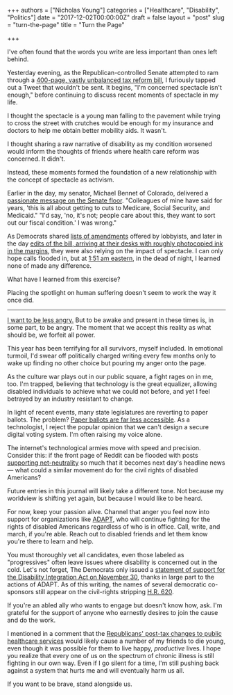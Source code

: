 +++
authors = ["Nicholas Young"]
categories = ["Healthcare", "Disability", "Politics"]
date = "2017-12-02T00:00:00Z"
draft = false
layout = "post"
slug = "turn-the-page"
title = "Turn the Page"

+++

I've often found that the words you write are less important than ones left
behind.

Yesterday evening, as the Republican-controlled Senate attempted to ram through
a [400-page, vastly unbalanced tax reform bill][bill], I furiously tapped out
a Tweet that wouldn't be sent. It begins, "I'm concerned spectacle isn't
enough," before continuing to discuss recent moments of spectacle in my life.

I thought the spectacle is a young man falling to the pavement while trying to
cross the street with crutches would be enough for my insurance and doctors to
help me obtain better mobility aids. It wasn't.

I thought sharing a raw narrative of disability as my condition worsened would
inform the thoughts of friends where health care reform was concerned. It
didn't.

Instead, these moments formed the foundation of a new relationship with the
concept of spectacle as activism.

Earlier in the day, my senator, Michael Bennet of Colorado, delivered a
[passionate message on the Senate floor][bennet-remarks]. "Colleagues of mine
have said for years, 'this is all about getting to cuts to Medicare, Social
Security, and Medicaid." "I'd say, 'no, it's not; people care about this, they
want to sort out our fiscal condition.' I was wrong."

As Democrats shared [lists of amendments][amendments] offered by lobbyists, and
later in the day [edits of the bill, arriving at their desks with roughly
photocopied ink in the margins][edits], they were also relying on the
impact of spectacle. I can only hope calls flooded in, but at [1:51 am
eastern][passed], in the dead of night, I learned none of made any difference.

What have I learned from this exercise?

Placing the spotlight on human suffering doesn't seem to work the way it once
did.

---

[I want to be less angry.][angry] But to be awake and present in these times is,
in some part, to be angry. The moment that we accept this reality as what should
be, we forfeit all power.

This year has been terrifying for all survivors, myself included. In emotional
turmoil, I'd swear off politically charged writing every few months only to wake
up finding no other choice but pouring my anger onto the page.

As the culture war plays out in our public square, a fight rages on in me, too.
I'm trapped, believing that technology is the great equalizer, allowing disabled individuals to achieve what we could not before, and yet I feel
betrayed by an industry resistant to change.

In light of recent events, many state legislatures are reverting to paper
ballots. The problem? [Paper ballots are far less accessible][paper]. As a
technologist, I reject the popular opinion that we can't design a secure
digital voting system. I'm often raising my voice alone.

The internet's technological armies move with speed and precision. Consider this: if the front page
of Reddit can be flooded with posts [supporting net-neutrality][nn] so much that
it becomes next day's headline news &mdash; what could a similar movement do for
the civil rights of disabled Americans?

Future entries in this journal will likely take a different tone. Not because my
worldview is shifting yet again, but because I would like to be heard.

For now, keep your passion alive. Channel that anger you feel now into support
for organizations like [ADAPT][adapt], who will continue fighting for the rights
of disabled Americans regardless of who is in office. Call, write, and march, if
you're able. Reach out to disabled friends and let them know you're there to
learn and help.

You must thoroughly vet all candidates, even those labeled as "progressives"
often leave issues where disability is concerned out in the cold. Let's not
forget, The Democrats only issued a [statement of support for the Disability
Integration Act on November 30][dia], thanks in large part to the actions of
ADAPT. As of this writing, the names of several democratic co-sponsors still
appear on the civil-rights stripping [H.R. 620][620].

If you're an abled ally who wants to engage but doesn't know how, ask. I'm
grateful for the support of anyone who earnestly desires to join the cause and
do the work.

I mentioned in a comment that the [Republicans' post-tax changes to public
healthcare services][post-tax] would likely cause a number of my friends to die young,
even though it was possible for them to live happy, *productive* lives. I hope
you realize that every one of us on the spectrum of chronic illness is still
fighting in our own way. Even if I go silent for a time, I'm still pushing back
against a system that hurts me and will eventually harm us all.

If you want to be brave, stand alongside us.

[bill]: https://www.congress.gov/bill/115th-congress/house-bill/1 "H.R 1 - Tax
Cuts and Jobs Act"
[bennet-remarks]: https://www.facebook.com/senbennetco/videos/10155936482587733/
[amendments]: https://twitter.com/clairecmc/status/936678750577623041/photo/1
[edits]: https://twitter.com/SenatorTester/status/936748480000921600
[passed]: http://thehill.com/homenews/senate/362891-senate-passes-tax-overhaul-securing-major-victory
[angry]: https://twitter.com/nicholaswyoung/status/936769093406924805
[adapt]: http://adapt.org
[post-tax]: https://www.washingtonpost.com/news/wonk/wp/2017/12/01/gop-eyes-post-tax-cut-changes-to-welfare-medicare-and-social-security/
[620]: https://www.congress.gov/bill/115th-congress/house-bill/620/cosponsors
[dia]: https://medium.com/@TheDemocrats/democrats-stand-with-americans-with-disabilities-6f70d227ce1
[nn]: https://arstechnica.com/tech-policy/2017/12/net-neutrality-activists-just-took-over-reddit-with-protest-posts/
[paper]: http://www.ncsl.org/research/elections-and-campaigns/voting-equipment.aspx
